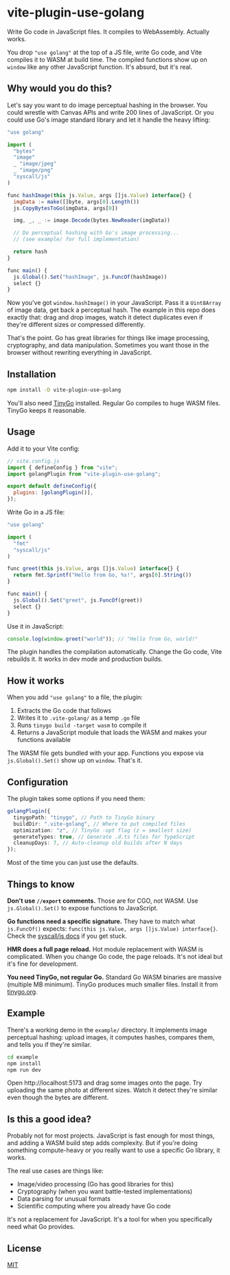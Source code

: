 # vite-plugin-use-golang

Write Go code in JavaScript files. It compiles to WebAssembly. Actually works.

You drop `"use golang"` at the top of a JS file, write Go code, and Vite compiles it to WASM at build time. The compiled functions show up on `window` like any other JavaScript function. It's absurd, but it's real.

## Why would you do this?

Let's say you want to do image perceptual hashing in the browser. You could wrestle with Canvas APIs and write 200 lines of JavaScript. Or you could use Go's image standard library and let it handle the heavy lifting:

```javascript
"use golang"

import (
  "bytes"
  "image"
  _ "image/jpeg"
  _ "image/png"
  "syscall/js"
)

func hashImage(this js.Value, args []js.Value) interface{} {
  imgData := make([]byte, args[0].Length())
  js.CopyBytesToGo(imgData, args[0])

  img, _, _ := image.Decode(bytes.NewReader(imgData))

  // Do perceptual hashing with Go's image processing...
  // (see example/ for full implementation)

  return hash
}

func main() {
  js.Global().Set("hashImage", js.FuncOf(hashImage))
  select {}
}
```

Now you've got `window.hashImage()` in your JavaScript. Pass it a `Uint8Array` of image data, get back a perceptual hash. The example in this repo does exactly that: drag and drop images, watch it detect duplicates even if they're different sizes or compressed differently.

That's the point. Go has great libraries for things like image processing, cryptography, and data manipulation. Sometimes you want those in the browser without rewriting everything in JavaScript.

## Installation

```bash
npm install -D vite-plugin-use-golang
```

You'll also need [TinyGo](https://tinygo.org/getting-started/install/) installed. Regular Go compiles to huge WASM files. TinyGo keeps it reasonable.

## Usage

Add it to your Vite config:

```javascript
// vite.config.js
import { defineConfig } from "vite";
import golangPlugin from "vite-plugin-use-golang";

export default defineConfig({
  plugins: [golangPlugin()],
});
```

Write Go in a JS file:

```javascript
"use golang"

import (
  "fmt"
  "syscall/js"
)

func greet(this js.Value, args []js.Value) interface{} {
  return fmt.Sprintf("Hello from Go, %s!", args[0].String())
}

func main() {
  js.Global().Set("greet", js.FuncOf(greet))
  select {}
}
```

Use it in JavaScript:

```javascript
console.log(window.greet("world")); // "Hello from Go, world!"
```

The plugin handles the compilation automatically. Change the Go code, Vite rebuilds it. It works in dev mode and production builds.

## How it works

When you add `"use golang"` to a file, the plugin:

1. Extracts the Go code that follows
2. Writes it to `.vite-golang/` as a temp `.go` file
3. Runs `tinygo build -target wasm` to compile it
4. Returns a JavaScript module that loads the WASM and makes your functions available

The WASM file gets bundled with your app. Functions you expose via `js.Global().Set()` show up on `window`. That's it.

## Configuration

The plugin takes some options if you need them:

```typescript
golangPlugin({
  tinygoPath: "tinygo", // Path to TinyGo binary
  buildDir: ".vite-golang", // Where to put compiled files
  optimization: "z", // TinyGo -opt flag (z = smallest size)
  generateTypes: true, // Generate .d.ts files for TypeScript
  cleanupDays: 7, // Auto-cleanup old builds after N days
});
```

Most of the time you can just use the defaults.

## Things to know

**Don't use `//export` comments.** Those are for CGO, not WASM. Use `js.Global().Set()` to expose functions to JavaScript.

**Go functions need a specific signature.** They have to match what `js.FuncOf()` expects: `func(this js.Value, args []js.Value) interface{}`. Check the [syscall/js docs](https://pkg.go.dev/syscall/js) if you get stuck.

**HMR does a full page reload.** Hot module replacement with WASM is complicated. When you change Go code, the page reloads. It's not ideal but it's fine for development.

**You need TinyGo, not regular Go.** Standard Go WASM binaries are massive (multiple MB minimum). TinyGo produces much smaller files. Install it from [tinygo.org](https://tinygo.org/getting-started/install/).

## Example

There's a working demo in the `example/` directory. It implements image perceptual hashing: upload images, it computes hashes, compares them, and tells you if they're similar.

```bash
cd example
npm install
npm run dev
```

Open http://localhost:5173 and drag some images onto the page. Try uploading the same photo at different sizes. Watch it detect they're similar even though the bytes are different.

## Is this a good idea?

Probably not for most projects. JavaScript is fast enough for most things, and adding a WASM build step adds complexity. But if you're doing something compute-heavy or you really want to use a specific Go library, it works.

The real use cases are things like:

- Image/video processing (Go has good libraries for this)
- Cryptography (when you want battle-tested implementations)
- Data parsing for unusual formats
- Scientific computing where you already have Go code

It's not a replacement for JavaScript. It's a tool for when you specifically need what Go provides.

## License

[MIT](./LICENSE)
